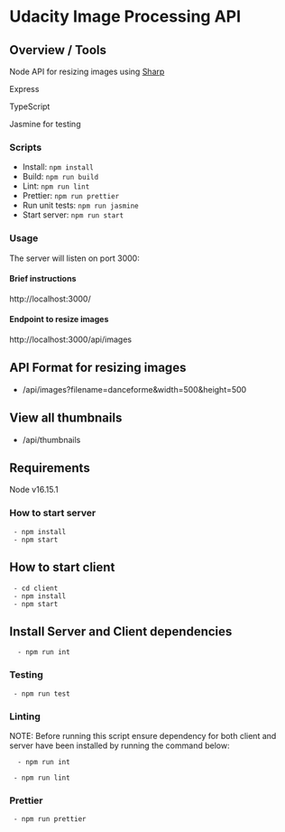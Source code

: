 # Udacity Image Processing API

## Overview / Tools

Node API for resizing images using [Sharp](https://www.npmjs.com/package/sharp)

Express

TypeScript

Jasmine for testing

### Scripts
- Install: ```npm install```
- Build: ```npm run build```
- Lint: ```npm run lint```
- Prettier: ```npm run prettier```
- Run unit tests: ```npm run jasmine```
- Start server: ```npm run start```

### Usage
The server will listen on port 3000:

#### Brief instructions
http://localhost:3000/

#### Endpoint to resize images
http://localhost:3000/api/images

## API Format for resizing images

- /api/images?filename=danceforme&width=500&height=500

## View all thumbnails

- /api/thumbnails

## Requirements

Node v16.15.1

### How to start server

```
 - npm install
 - npm start
```

## How to start client

```
 - cd client
 - npm install
 - npm start
```

## Install Server and Client dependencies

```
  - npm run int
```

### Testing

```
 - npm run test

```

### Linting

NOTE: Before running this script ensure dependency for both client and server have been installed by running the command below:

```
  - npm run int
```

```
 - npm run lint

```

### Prettier

```
 - npm run prettier

```

